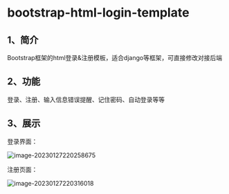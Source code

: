 # bootstrap-html-login-template
## 1、简介

Bootstrap框架的html登录&amp;注册模板，适合django等框架，可直接修改对接后端

## 2、功能

登录、注册、输入信息错误提醒、记住密码、自动登录等等

## 3、展示

登录界面：

![image-20230127220258675](C:\Users\DancingPierre\AppData\Roaming\Typora\typora-user-images\image-20230127220258675.png)

注册页面：

![image-20230127220316018](C:\Users\DancingPierre\AppData\Roaming\Typora\typora-user-images\image-20230127220316018.png)
